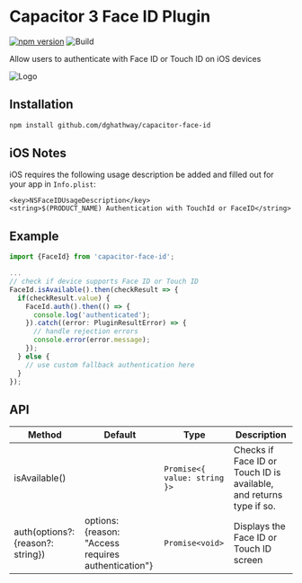 # Capacitor 3 Face ID Plugin

[![npm version](https://badge.fury.io/js/capacitor-face-id.svg)](https://badge.fury.io/js/capacitor-face-id)
![Build](https://github.com/danielsogl/capacitor-face-id/workflows/Build/badge.svg)

Allow users to authenticate with Face ID or Touch ID on iOS devices

![Logo](https://www.intego.com/mac-security-blog/wp-content/uploads/2017/10/Touch-ID-vs-Face-ID.png)

## Installation

```sh
npm install github.com/dghathway/capacitor-face-id
```

## iOS Notes

iOS requires the following usage description be added and filled out for your app in `Info.plist`:

 ```
 <key>NSFaceIDUsageDescription</key>
<string>$(PRODUCT_NAME) Authentication with TouchId or FaceID</string>
```

## Example

```ts
import {FaceId} from 'capacitor-face-id';

...
// check if device supports Face ID or Touch ID
FaceId.isAvailable().then(checkResult => {
  if(checkResult.value) {
    FaceId.auth().then(() => {
      console.log('authenticated');
    }).catch((error: PluginResultError) => {
      // handle rejection errors
      console.error(error.message);
    });
  } else {
    // use custom fallback authentication here
  }
});

```

## API

| Method                            | Default                                             | Type                         | Description                                                         |
| --------------------------------- | --------------------------------------------------- | ---------------------------- | ------------------------------------------------------------------- |
| isAvailable()                     |                                                     | `Promise<{ value: string }>` | Checks if Face ID or Touch ID is available, and returns type if so. |
| auth(options?: {reason?: string}) | options: {reason: "Access requires authentication"} | `Promise<void>`              | Displays the Face ID or Touch ID screen                             |
